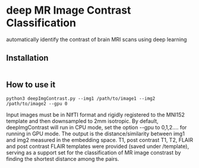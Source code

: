 # deep MR Image Contrast Classification
automatically identify the contrast of brain MRI scans using deep learning 
## Installation
```

```
## How to use it
```
python3 deepImgContrast.py --img1 /path/to/image1 --img2 /path/to/image2 --gpu 0 
```
Input images must be in NIfTI format and rigidly registered to the MNI152 template and then downsampled to 2mm isotropic. By default, deepImgContrast will run in CPU mode, set the option --gpu to 0,1,2.... for running in GPU mode. The output is the distance/similarity between img1 and img2 measured in the embedding space.
T1, post contrast T1, T2, FLAIR and post contrast FLAIR templates were provided (saved under /template), serving as a support set for the classification of MR image constrast by finding the shortest distance among the pairs.
